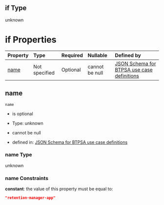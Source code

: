 ## if Type

unknown

# if Properties

| Property      | Type          | Required | Nullable       | Defined by                                                                                                                                                                                                        |
| :------------ | :------------ | :------- | :------------- | :---------------------------------------------------------------------------------------------------------------------------------------------------------------------------------------------------------------- |
| [name](#name) | Not specified | Optional | cannot be null | [JSON Schema for BTPSA use case definitions](btpsa-usecase-properties-services-items-allof-2-then-allof-42-if-properties-name.md "undefined#/properties/services/items/allOf/2/then/allOf/42/if/properties/name") |

## name



`name`

*   is optional

*   Type: unknown

*   cannot be null

*   defined in: [JSON Schema for BTPSA use case definitions](btpsa-usecase-properties-services-items-allof-2-then-allof-42-if-properties-name.md "undefined#/properties/services/items/allOf/2/then/allOf/42/if/properties/name")

### name Type

unknown

### name Constraints

**constant**: the value of this property must be equal to:

```json
"retention-manager-app"
```

